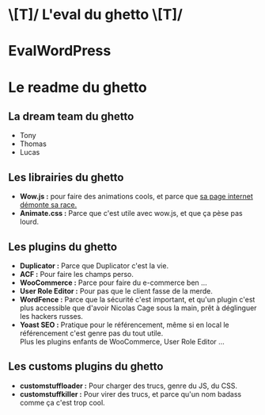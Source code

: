 # \\[T]/   L'eval du ghetto   \\[T]/ </h1>
# EvalWordPress
<!doctype html>
<html lang="fr">
<head>
  <meta charset="utf-8">
  <title>Titre de la page</title>
  <link rel="stylesheet" href="wp-content/themes/skeleton_childtheme/style.css">
  <script src="https://cdnjs.cloudflare.com/ajax/libs/jquery/3.1.1/jquery.min.js"></script>
</head>
<body class="readme_body wow fadeInLeft">

<div class="readme_wrap">
<h1 class="readme_h1">Le readme du ghetto</h1>
    
<h2 class="readme_h2">La dream team du ghetto</h2>
    <ul>
        <li>Tony</li>
        <li>Thomas</li>
        <li>Lucas</li>
    </ul>
    
<h2 class="readme_h2">Les librairies du ghetto</h2>
    <ul>
        <li><strong>Wow.js :</strong> pour faire des animations cools, et parce que <a href="http://mynameismatthieu.com/WOW/" target="_blank">sa page internet démonte sa race.</a></li>
        <li><strong>Animate.css :</strong> Parce que c'est utile avec wow.js, et que ça pèse pas lourd.</li>
    </ul>
    
<h2 class="readme_h2">Les plugins du ghetto</h2>
    <ul>
        <li><strong>Duplicator :</strong> Parce que Duplicator c'est la vie.</li>
        <li><strong>ACF :</strong> Pour faire les champs perso.</li>
        <li><strong>WooCommerce :</strong> Parce pour faire du e-commerce ben &hellip;</li>
        <li><strong>User Role Editor :</strong> Pour pas que le client fasse de la merde.</li>
        <li><strong>WordFence :</strong> Parce que la sécurité c'est important, et qu'un plugin c'est plus accessible que d'avoir Nicolas Cage sous la main, prêt à déglinguer les hackers russes.</li>
        <li><strong>Yoast SEO :</strong> Pratique pour le référencement, même si en local le référencement c'est genre pas du tout utile.</li>
        <span>Plus les plugins enfants de WooCommerce, User Role Editor &hellip;</span>
    </ul>
    
<h2 class="readme_h2">Les customs plugins du ghetto</h2>
    <ul>
        <li><strong>customstuffloader :</strong> Pour charger des trucs, genre du JS, du CSS.</li>
        <li><strong>customstuffkiller :</strong> Pour virer des trucs, et parce qu'un nom badass comme ça c'est trop cool.</li>
    </ul>    
    
</div>
    
<script src="wp-content/themes/skeleton_childtheme/lib/wow.min.js"></script>
<script>
    new WOW().init();
</script>
    
</body>
</html>
